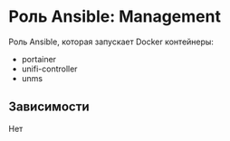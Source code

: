 # Роль Ansible: Management

Роль Ansible, которая запускает Docker контейнеры:

* portainer
* unifi-controller
* unms

## Зависимости

Нет
